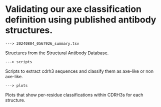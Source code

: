 # Validating our axe classification definition using published antibody structures. 

	---> 20240804_0567926_summary.tsv

Structures from the Structural Antibody Database.

	---> scripts

Scripts to extract cdrh3 sequences and classify them as axe-like or non axe-like.

	---> plots

Plots that show per-residue classifications within CDRH3s for each structure. 
